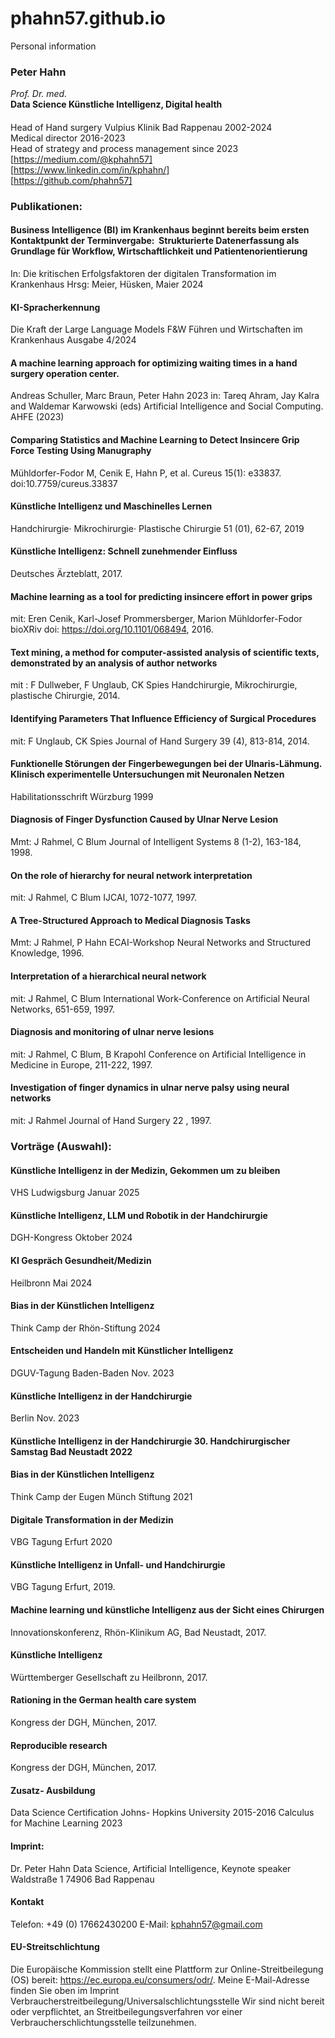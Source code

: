 # phahn57.github.io
Personal information   
### Peter Hahn 
*Prof. Dr. med.*   
**Data Science Künstliche Intelligenz, Digital health**      

####
Head of Hand surgery Vulpius Klinik Bad Rappenau 2002-2024   
Medical director 2016-2023   
Head of strategy and process management since 2023    
[https://medium.com/@kphahn57]   
[https://www.linkedin.com/in/kphahn/]   
[https://github.com/phahn57]   
### Publikationen:

#### Business Intelligence (BI) im Krankenhaus beginnt bereits beim ersten Kontaktpunkt der Terminvergabe:  Strukturierte Datenerfassung als Grundlage für Workflow, Wirtschaftlichkeit und Patientenorientierung 
In: Die kritischen Erfolgsfaktoren der digitalen Transformation im Krankenhaus
Hrsg: Meier, Hüsken, Maier 2024 
#### KI-Spracherkennung
Die Kraft der Large Language Models 
F&W Führen und Wirtschaften im Krankenhaus
Ausgabe 4/2024 
#### A machine learning approach for optimizing waiting times in a hand surgery operation center.
Andreas Schuller, Marc Braun, Peter Hahn
2023 in: Tareq Ahram, Jay Kalra and Waldemar Karwowski (eds) Artificial Intelligence and Social Computing. AHFE (2023)
#### Comparing Statistics and Machine Learning to Detect Insincere Grip Force Testing Using Manugraphy
Mühldorfer-Fodor M, Cenik E, Hahn P, et al.
Cureus 15(1): e33837. doi:10.7759/cureus.33837
#### Künstliche Intelligenz und Maschinelles Lernen
Handchirurgie· Mikrochirurgie· Plastische Chirurgie 51 (01), 62-67, 2019
#### Künstliche Intelligenz: Schnell zunehmender Einfluss
Deutsches Ärzteblatt, 2017.  
#### Machine learning as a tool for predicting insincere effort in power grips
mit: Eren Cenik, Karl-Josef Prommersberger, Marion Mühldorfer-Fodor
bioXRiv doi: https://doi.org/10.1101/068494, 2016.  
#### Text mining, a method for computer-assisted analysis of scientific texts, demonstrated by an analysis of author networks
mit : F Dullweber, F Unglaub, CK Spies
Handchirurgie, Mikrochirurgie, plastische Chirurgie, 2014.  
#### Identifying Parameters That Influence Efficiency of Surgical Procedures
mit: F Unglaub, CK Spies
Journal of Hand Surgery 39 (4), 813-814, 2014.  
#### Funktionelle Störungen der Fingerbewegungen bei der Ulnaris-Lähmung. Klinisch experimentelle Untersuchungen mit Neuronalen Netzen
Habilitationsschrift Würzburg 1999
#### Diagnosis of Finger Dysfunction Caused by Ulnar Nerve Lesion
Mmt: J Rahmel, C Blum
Journal of Intelligent Systems 8 (1-2), 163-184, 1998.  
#### On the role of hierarchy for neural network interpretation
mit: J Rahmel, C Blum
IJCAI, 1072-1077, 1997.  
#### A Tree-Structured Approach to Medical Diagnosis Tasks
Mmt: J Rahmel, P Hahn
ECAI-Workshop Neural Networks and Structured Knowledge, 1996.  
#### Interpretation of a hierarchical neural network
mit: J Rahmel, C Blum
International Work-Conference on Artificial Neural Networks, 651-659, 1997.  
#### Diagnosis and monitoring of ulnar nerve lesions
mit: J Rahmel, C Blum, B Krapohl
Conference on Artificial Intelligence in Medicine in Europe, 211-222, 1997.  
#### Investigation of finger dynamics in ulnar nerve palsy using neural networks
mit: J Rahmel
Journal of Hand Surgery 22 , 1997.  

### Vorträge (Auswahl):
#### Künstliche Intelligenz in der Medizin, Gekommen um zu bleiben
VHS Ludwigsburg Januar 2025
#### Künstliche Intelligenz, LLM und Robotik in der Handchirurgie
DGH-Kongress Oktober 2024
#### KI Gespräch Gesundheit/Medizin
Heilbronn Mai 2024
#### Bias in der Künstlichen Intelligenz
Think Camp der Rhön-Stiftung 2024
#### Entscheiden und Handeln mit Künstlicher Intelligenz 
DGUV-Tagung Baden-Baden Nov. 2023
#### Künstliche Intelligenz in der Handchirurgie
Berlin Nov. 2023
#### Künstliche Intelligenz in der Handchirurgie 30. Handchirurgischer Samstag Bad Neustadt 2022
#### Bias in der Künstlichen Intelligenz
Think Camp der Eugen Münch Stiftung 2021
#### Digitale Transformation in der Medizin
VBG Tagung Erfurt 2020
#### Künstliche Intelligenz in Unfall- und Handchirurgie
VBG Tagung Erfurt, 2019.  
#### Machine learning und künstliche Intelligenz aus der Sicht eines Chirurgen
Innovationskonferenz, Rhön-Klinikum AG, Bad Neustadt, 2017.  
#### Künstliche Intelligenz 
Württemberger Gesellschaft zu Heilbronn, 2017.  
#### Rationing in the German health care system
Kongress der DGH, München, 2017.  
#### Reproducible research
Kongress der DGH, München, 2017.  
#### Zusatz- Ausbildung
Data Science Certification Johns- Hopkins University 2015-2016
Calculus for Machine Learning 2023 

#### Imprint:
Dr. Peter Hahn
Data Science, Artificial Intelligence, Keynote speaker
Waldstraße 1
74906 Bad Rappenau
#### Kontakt
Telefon: +49 (0) 17662430200
E-Mail: kphahn57@gmail.com
#### EU-Streitschlichtung
Die Europäische Kommission stellt eine Plattform zur Online-Streitbeilegung (OS) bereit:
https://ec.europa.eu/consumers/odr/.
Meine E-Mail-Adresse finden Sie oben im Imprint
Verbraucherstreitbeilegung/Universalschlichtungsstelle
Wir sind nicht bereit oder verpflichtet, an Streitbeilegungsverfahren vor einer
Verbraucherschlichtungsstelle teilzunehmen.

 


